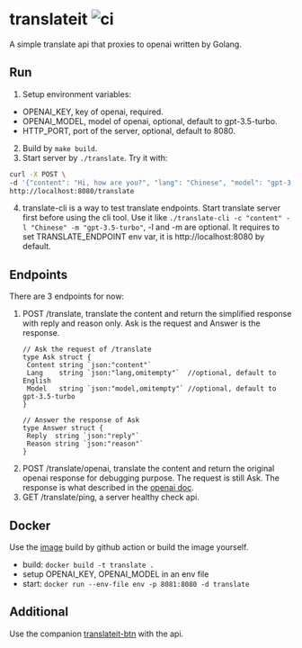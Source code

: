# translateit ![ci](https://github.com/reminia/translateit/actions/workflows/go-build.yml/badge.svg)

A simple translate api that proxies to openai written by Golang.

## Run

1. Setup environment variables:

* OPENAI_KEY,  key of openai, required.
* OPENAI_MODEL, model of openai, optional, default to gpt-3.5-turbo.
* HTTP_PORT, port of the server, optional, default to 8080.

2. Build by `make build`.
3. Start server by `./translate`. Try it with:
  ```bash
  curl -X POST \
  -d '{"content": "Hi, how are you?", "lang": "Chinese", "model": "gpt-3.5-turbo"}' \
  http://localhost:8080/translate
  ```
4. translate-cli is a way to test translate endpoints. Start translate server first before using the cli tool.
   Use it like `./translate-cli -c "content" -l "Chinese" -m "gpt-3.5-turbo"`, -l and -m are optional.
   It requires to set TRANSLATE_ENDPOINT env var, it is http://localhost:8080 by default.

## Endpoints

There are 3 endpoints for now:

1. POST /translate, translate the content and return the simplified response with reply and reason only.
   Ask is the request and Answer is the response.
   ```golang
   // Ask the request of /translate
   type Ask struct {
   	Content string `json:"content"`
   	Lang    string `json:"lang,omitempty"`  //optional, default to English
   	Model   string `json:"model,omitempty"` //optional, default to gpt-3.5-turbo
   }

   // Answer the response of Ask
   type Answer struct {
   	Reply  string `json:"reply"`
   	Reason string `json:"reason"`
   }
   ```
2. POST /translate/openai, translate the content and return the original openai response for debugging purpose.
   The request is still Ask. The response is what described in the [openai doc](https://platform.openai.com/docs/api-reference/completions).
3. GET /translate/ping, a server healthy check api.

## Docker

Use the [image](https://github.com/reminia/translateit/pkgs/container/translateit) build by github action or build the image yourself.

* build: `docker build -t translate .`
* setup OPENAI_KEY, OPENAI_MODEL in an env file
* start: `docker run --env-file env -p 8081:8080 -d translate`

## Additional

Use the companion [translateit-btn](https://github.com/reminia/translateit-btn) with the api.
